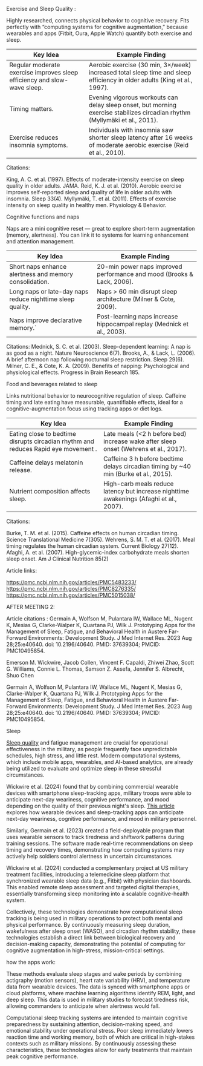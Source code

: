Exercise and Sleep Quality :

Highly researched, connects physical behavior to cognitive recovery.
Fits perfectly with “computing systems for cognitive augmentation,” because wearables and apps (Fitbit, Oura, Apple Watch) quantify both exercise and sleep.

| Key Idea                                                                     | Example Finding                                                                                                             |
| ---------------------------------------------------------------------------- | --------------------------------------------------------------------------------------------------------------------------- |
| Regular moderate exercise improves sleep efficiency and slow-wave sleep.| Aerobic exercise (30 min, 3×/week) increased total sleep time and sleep efficiency in older adults (King et al., 1997).     |
| Timing matters.                                                         | Evening vigorous workouts can delay sleep onset, but morning exercise stabilizes circadian rhythm (Myllymäki et al., 2011). |
| Exercise reduces insomnia symptoms.                                     | Individuals with insomnia saw shorter sleep latency after 16 weeks of moderate aerobic exercise (Reid et al., 2010).        |

Citations:

King, A. C. et al. (1997). Effects of moderate-intensity exercise on sleep quality in older adults. JAMA.
Reid, K. J. et al. (2010). Aerobic exercise improves self-reported sleep and quality of life in older adults with insomnia. Sleep 33(4).
Myllymäki, T. et al. (2011). Effects of exercise intensity on sleep quality in healthy men. Physiology & Behavior.

Cognitive functions and naps

Naps are a mini cognitive reset — great to explore short-term augmentation (memory, alertness).
You can link it to systems for learning enhancement and attention management.

| Key Idea                                                       | Example Finding                                                        |
| -------------------------------------------------------------- | ---------------------------------------------------------------------- |
| Short naps enhance alertness and memory consolidation.     | 20-min power naps improved performance and mood (Brooks & Lack, 2006). |
| Long naps or late-day naps reduce nighttime sleep quality. | Naps > 60 min disrupt sleep architecture (Milner & Cote, 2009).        |
| Naps improve declarative memory.`                          | Post-learning naps increase hippocampal replay (Mednick et al., 2003). |

Citations:
Mednick, S. C. et al. (2003). Sleep-dependent learning: A nap is as good as a night. Nature Neuroscience 6(7).
Brooks, A., & Lack, L. (2006). A brief afternoon nap following nocturnal sleep restriction. Sleep 29(6).
Milner, C. E., & Cote, K. A. (2009). Benefits of napping: Psychological and physiological effects. Progress in Brain Research 185.

Food and beverages related to sleep

Links nutritional behavior to neurocognitive regulation of sleep.
Caffeine timing and late eating have measurable, quantifiable effects, ideal for a cognitive-augmentation focus using tracking apps or diet logs.

| Key Idea                                                               | Example Finding                                                                         |
| ---------------------------------------------------------------------- | --------------------------------------------------------------------------------------- |
| Eating close to bedtime disrupts circadian rhythm and reduces Rapid eye movement . | Late meals (<2 h before bed) increase wake after sleep onset (Wehrens et al., 2017).    
| Caffeine delays melatonin release.                                                 | Caffeine 3 h before bedtime delays circadian timing by ~40 min (Burke et al., 2015).    
| Nutrient composition affects sleep.                                                | High-carb meals reduce latency but increase nighttime awakenings (Afaghi et al., 2007). |

Citations:

Burke, T. M. et al. (2015). Caffeine effects on human circadian timing. Science Translational Medicine 7(305).
Wehrens, S. M. T. et al. (2017). Meal timing regulates the human circadian system. Current Biology 27(12).
Afaghi, A. et al. (2007). High-glycemic-index carbohydrate meals shorten sleep onset. Am J Clinical Nutrition 85(2)

Article links:

https://pmc.ncbi.nlm.nih.gov/articles/PMC5483233/
https://pmc.ncbi.nlm.nih.gov/articles/PMC8276335/
https://pmc.ncbi.nlm.nih.gov/articles/PMC5015038/

AFTER MEETING 2:

Article citations :
Germain A, Wolfson M, Pulantara IW, Wallace ML, Nugent K, Mesias G, Clarke-Walper K, Quartana PJ, Wilk J. Prototyping Apps for the Management of Sleep, Fatigue, and Behavioral Health in Austere Far-Forward Environments: Development Study. J Med Internet Res. 2023 Aug 28;25:e40640. doi: 10.2196/40640. PMID: 37639304; PMCID: PMC10495854.

Emerson M. Wickwire, Jacob Collen, Vincent F. Capaldi, Zhiwei Zhao, Scott G. Williams, Connie L. Thomas, Samson Z. Assefa, Jennifer S. Albrecht, Shuo Chen

Germain A, Wolfson M, Pulantara IW, Wallace ML, Nugent K, Mesias G, Clarke-Walper K, Quartana PJ, Wilk J. Prototyping Apps for the Management of Sleep, Fatigue, and Behavioral Health in Austere Far-Forward Environments: Development Study. J Med Internet Res. 2023 Aug 28;25:e40640. doi: 10.2196/40640. PMID: 37639304; PMCID: PMC10495854.

Sleep 

[Sleep quality](./Sleep%20Quality%20and%20Blue%20Light.md) and fatigue management are crucial for operational effectiveness in the military, 
as people frequently face unpredictable schedules, high stress, and little rest. 
Modern computational systems, which include mobile apps, wearables, and AI-based analytics, 
are already being utilized to evaluate and optimize sleep in these stressful circumstances.

Wickwire et al. (2024) found that by combining commercial wearable devices with smartphone sleep-tracking apps, military troops were able to anticipate next-day weariness, cognitive performance, and mood depending on the quality of their previous night's sleep.
[This article](https://www.nature.com/articles/s44323-024-00008-y) explores how wearable devices and sleep-tracking apps can anticipate next-day weariness, cognitive performance, and mood in military personnel.

Similarly, Germain et al. (2023) created a field-deployable program that uses wearable sensors to track tiredness 
and shiftwork patterns during training sessions. 
The software made real-time recommendations on sleep timing and recovery times, 
demonstrating how computing systems may actively help soldiers control alertness in uncertain circumstances.

Wickwire et al. (2024) conducted a complementary project at US military treatment facilities, 
introducing a telemedicine sleep platform that synchronized wearable sleep data (e.g., Fitbit) with physician dashboards. 
This enabled remote sleep assessment and targeted digital therapies, essentially transforming sleep monitoring into a scalable cognitive-health system.

Collectively, these technologies demonstrate how computational sleep tracking is being used in military operations to protect both mental 
and physical performance. By continuously measuring sleep duration, wakefulness after sleep onset (WASO), and circadian rhythm stability, 
these technologies establish a direct link between biological recovery and decision-making capacity, demonstrating the potential of 
computing for cognitive augmentation in high-stress, mission-critical settings.

how the apps work:

These methods evaluate sleep stages and wake periods by combining actigraphy (motion sensors), heart rate variability (HRV),
and temperature data from wearable devices. The data is synced with smartphone apps or cloud platforms, where machine learning algorithms
identify REM, light, and deep sleep. This data is used in military studies to forecast tiredness risk, allowing commanders to anticipate
when alertness would fall.

Computational sleep tracking systems are intended to maintain cognitive preparedness by sustaining attention, decision-making speed, 
and emotional stability under operational stress. Poor sleep immediately lowers reaction time and working memory, 
both of which are critical in high-stakes contexts such as military missions. 
By continuously assessing these characteristics, these technologies allow for early treatments that maintain peak cognitive performance.
